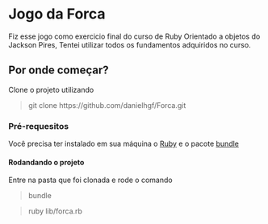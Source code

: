 <h1>Jogo da Forca</h1>
Fiz esse jogo como exercicio final do curso de Ruby Orientado a objetos do Jackson Pires, Tentei utilizar todos os fundamentos adquiridos no curso.

<h2>Por onde começar? </h2>
Clone o projeto utilizando <blockquote>git clone https://github.com/danielhgf/Forca.git</blockquote> 

<h3>Pré-requesitos</h3>
Você precisa ter instalado em sua máquina o <a href="https://www.ruby-lang.org/en/downloads/">Ruby</a> e o pacote <a href="https://bundler.io/">bundle</a>

<h4>Rodandando o projeto</h4>
Entre na pasta que foi clonada e rode o comando <blockquote>bundle</blockquote> <blockquote>ruby lib/forca.rb</blockquote>